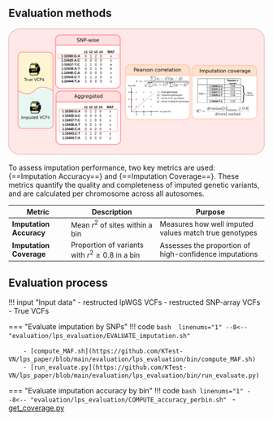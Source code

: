 ## Evaluation methods
![evaluate methods](../assets/img/evaluate_methods.png)

To assess imputation performance, two key metrics are used: {==Imputation Accuracy==} and {==Imputation Coverage==}. These metrics quantify the quality and completeness of imputed genetic variants, and are calculated per chromosome across all autosomes.

| Metric                  | Description                                     | Purpose                                                |
|-------------------------|-------------------------------------------------|--------------------------------------------------------|
| **Imputation Accuracy** | Mean $r^2$ of sites within a bin                 | Measures how well imputed values match true genotypes  |
| **Imputation Coverage** | Proportion of variants with $r^2 \geq 0.8$ in a bin | Assesses the proportion of high-confidence imputations |

## Evaluation process

!!! input "Input data"
    - restructed lpWGS VCFs
    - restructed SNP-array VCFs
    - True VCFs

=== "Evaluate imputation by SNPs"
    !!! code
        ```bash  linenums="1"
            --8<-- "evaluation/lps_evaluation/EVALUATE_imputation.sh"
        ``` 

        - [compute_MAF.sh](https://github.com/KTest-VN/lps_paper/blob/main/evaluation/lps_evaluation/bin/compute_MAF.sh)
        - [run_evaluate.py](https://github.com/KTest-VN/lps_paper/blob/main/evaluation/lps_evaluation/bin/run_evaluate.py)  

=== "Evaluate imputation accuracy by bin" 
    !!! code
        ```bash linenums="1"
          --8<-- "evaluation/lps_evaluation/COMPUTE_accuracy_perbin.sh"
        ```
        - [get_coverage.py](https://github.com/KTest-VN/lps_paper/blob/main/evaluation/lps_evaluation/bin/get_coverage.py)  